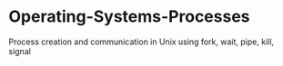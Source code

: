 # Operating-Systems-Processes
Process creation and communication in Unix using fork, wait, pipe, kill, signal
